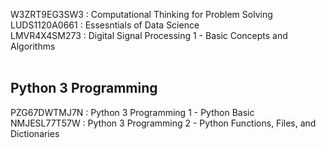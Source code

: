 W3ZRT9EG3SW3 : Computational Thinking for Problem Solving <br />
LUDS1120A0661 : Essesntials of Data Science <br />
LMVR4X4SM273 : Digital Signal Processing 1 - Basic Concepts and Algorithms <br />
<br />

## Python 3 Programming
PZG67DWTMJ7N : Python 3 Programming 1 - Python Basic
NMJESL77T57W : Python 3 Programming 2 - Python Functions, Files, and Dictionaries
